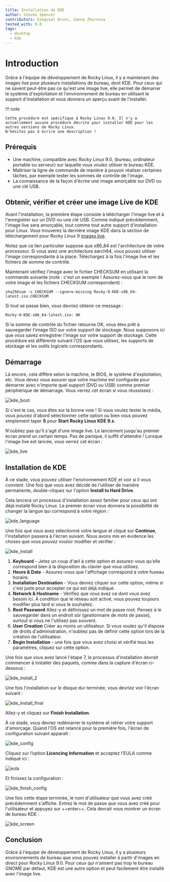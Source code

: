 ```yaml
---
title: Installation de KDE
author: Steven Spencer
contributors: Ezequiel Bruni, Ganna Zhyrnova
tested_with: 9.0
tags:
  - desktop
  - kde
---
```


# Introduction

Grâce à l'équipe de développement de Rocky Linux, il y a maintenant des images live pour plusieurs installations de bureau, dont KDE. Pour ceux qui ne savent peut-être pas ce qu'est une image live, elle permet de démarrer le système d'exploitation et l'environnement de bureau en utilisant le support d'installation et vous donnera un aperçu avant de l'installer.

!!! note

    Cette procédure est spécifique à Rocky Linux 9.0. Il n'y a actuellement aucune procédure décrite pour installer KDE pour les autres versions de Rocky Linux. 
    N'hésitez pas à écrire une description !

## Prérequis

- Une machine, compatible avec Rocky Linux 9.0, (bureau, ordinateur portable ou serveur) sur laquelle vous voulez utiliser le bureau KDE.
- Maîtriser la ligne de commande de manière à pouvoir réaliser certaines tâches, par exemple tester les sommes de contrôle de l'image.
- La connaissance de la façon d'écrire une image amorçable sur DVD ou une clé USB.

## Obtenir, vérifier et créer une image Live de KDE

Avant l'installation, la première étape consiste à télécharger l'image live et à l'enregistrer sur un DVD ou une clé USB. Comme indiqué précédemment, l'image live sera amorçable, tout comme tout autre support d'installation pour Linux. Vous trouverez la dernière image KDE dans la section de téléchargement pour Rocky Linux 9 [images live](https://dl.rockylinux.org/pub/rocky/9.4/live/x86_64/).

Notez que ce lien particulier suppose que x86_64 est l'architecture de votre processeur. Si vous avez une architecture aarch64, vous pouvez utiliser l'image correspondante à la place. Téléchargez à la fois l'image live et les fichiers de somme de contrôle.

Maintenant vérifiez l'image avec le fichier CHECKSUM en utilisant la commande suivante (note : c'est un exemple ! Assurez-vous que le nom de votre image et les fichiers CHECKSUM correspondent) :

```text
sha256sum -c CHECKSUM --ignore-missing Rocky-9-KDE-x86_64-latest.iso.CHECKSUM
```

Si tout se passe bien, vous devriez obtenir ce message :

```text
Rocky-9-KDE-x86_64-latest.iso: OK
```

Si la somme de contrôle du fichier retourne OK, vous êtes prêt à sauvegarder l'image ISO sur votre support de stockage. Nous supposons ici que vous savez enregistrer l'image sur votre support de stockage. Cette procédure est différente suivant l'OS que vous utilisez, les supports de stockage et les outils logiciels correspondants.

## Démarrage

Là encore, cela diffère selon la machine, le BIOS, le système d'exploitation, etc. Vous devez vous assurer que votre machine est configurée pour démarrer avec n'importe quel support (DVD ou USB) comme premier périphérique de démarrage. Vous verrez cet écran si vous réussissez :

![kde_boot](images/kde_boot.png)

Si c'est le cas, vous êtes sur la bonne voie ! Si vous voulez tester le média, vous pouvez d'abord sélectionner cette option ou bien vous pouvez simplement taper **S** pour **Start Rocky Linux KDE 9.x**.

N'oubliez pas qu'il s'agit d'une image live. Le lancement jusqu'au premier écran prend un certain temps. Pas de panique, il suffit d'attendre ! Lorsque l'image live est lancée, vous verrez cet écran :

![kde_live](images/kde_live.png)

## Installation de KDE

À ce stade, vous pouvez utiliser l'environnement KDE et voir si il vous convient. Une fois que vous avez décidé de l'utiliser de manière permanente, double-cliquez sur l'option **Install to Hard Drive**.

Cela lancera un processus d'installation assez familier pour ceux qui ont déjà installé Rocky Linux. Le premier écran vous donnera la possibilité de changer la langue qui correspond à votre région :

![kde_language](images/kde_language.png)

Une fois que vous avez sélectionné votre langue et cliqué sur **Continue**, l'installation passera à l'écran suivant. Nous avons mis en évidence les choses que vous *pouvez* vouloir modifier et vérifier :

![kde_install](images/kde_install.png)

1. **Keyboard** - Jetez un coup d'œil à cette option et assurez-vous qu'elle correspond bien à la disposition du clavier que vous utilisez.
2. **Heure & Date** - Assurez-vous que l'affichage correspond à votre fuseau horaire.
3. **Installation Destination** - Vous devrez cliquer sur cette option, même si c'est juste pour accepter ce qui est déjà indiqué.
4. **Network & Hostname** - Vérifiez que vous avez ce dont vous avez besoin ici. À condition que le réseau soit activé, vous pouvez toujours modifier plus tard si vous le souhaitez.
5. **Root Password** Allez-y et définissez un mot de passe root. Pensez à le sauvegarder dans un endroit sûr (gestionnaire de mots de passe), surtout si vous ne l'utilisez pas souvent.
6. **User Creation** Créer au moins un utilisateur. Si vous voulez qu'il dispose de droits d'administration, n'oubliez pas de définir cette option lors de la création de l'utilisateur.
7. **Begin Installation** - une fois que vous avez choisi et vérifié tous les paramètres, cliquez sur cette option.

Une fois que vous avez lancé l'étape 7, le processus d'installation devrait commencer à installer des paquets, comme dans la capture d'écran ci-dessous :

![kde_install_2](images/kde_install_2.png)

Une fois l'installation sur le disque dur terminée, vous devriez voir l'écran suivant :

![kde_install_final](images/kde_install_final.png)

Allez-y et cliquez sur **Finish Installation**.

À ce stade, vous devrez redémarrer le système et retirer votre support d'amorçage. Quand l'OS est relancé pour la première fois, l'écran de configuration suivant apparaît :

![kde_config](images/kde_config.png)

Cliquez sur l’option **Licencing Information** et acceptez l'EULA comme indiqué ici :

![eula](images/eula.png)

Et finissez la configuration :

![kde_finish_config](images/kde_finish_config.png)

Une fois cette étape terminée, le nom d'utilisateur que vous avez créé précédemment s'affiche. Entrez le mot de passe que vous avez créé pour l'utilisateur et appuyez sur ++enter++. Cela devrait vous montrer un écran de bureau KDE :

![kde_screen](images/kde_screen.png)

## Conclusion

Grâce à l'équipe de développement de Rocky Linux, il y a plusieurs environnements de bureau que vous pouvez installer à partir d'images en direct pour Rocky Linux 9.0. Pour ceux qui n'aiment pas trop le bureau GNOME par défaut, KDE est une autre option et peut facilement être installé avec l'image live.
